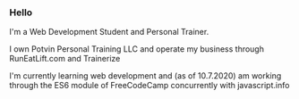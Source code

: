 ### Hello

I'm a Web Development Student and Personal Trainer. 

I own Potvin Personal Training LLC and operate my business through RunEatLift.com and Trainerize

I'm currently learning web development and (as of 10.7.2020) am working through the ES6 module of FreeCodeCamp concurrently with javascript.info 
